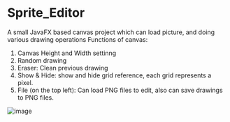 # Sprite_Editor
A small JavaFX based canvas project which can load picture, and doing various drawing operations
Functions of canvas:

1) Canvas Height and Width settinng
2) Random drawing
3) Eraser: Clean previous drawing
4) Show & Hide: show and hide grid reference, each grid represents a pixel.
5) File (on the top left): Can load PNG files to edit, also can save drawings to PNG files.


![image](https://github.com/Victoria-Qiao/Sprite_Editor/assets/135839176/3941724f-4996-4a15-a08f-0f6b9c747598)
